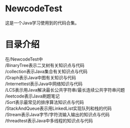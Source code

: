 # NewcodeTest
这是一个Java学习使用到的代码合集。
# 目录介绍
在/NewcodeTest中<br>
/BinaryTree表示二叉树有关知识点与代码<br>
/collection表示Java集合有关知识点与代码<br>
/Graph表示Java中图有关知识与代码<br>
/Internettest表示Java中网络知识与代码<br>
/LCS表示用Java解决最长公共字符串/最长连续公共字符串问题<br>
/leetcode表示Java刷题笔记<br>
/Sort表示最常见的排序算法知识点与代码<br>
/StackAndQueue表示用LinkedList实现队列和栈的代码<br>
/Stream表示Java字节/字符流输入输出的知识点与代码<br>
/threadtest表示Java中多线程的知识点与代码
